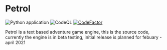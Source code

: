 
# Petrol

![Python application](https://github.com/Petrol-Game/Petrol/workflows/Python%20application/badge.svg)
![CodeQL](https://github.com/AUnicornWithNoLife/Petrol/workflows/CodeQL/badge.svg)
[![CodeFactor](https://www.codefactor.io/repository/github/aunicornwithnolife/petrol/badge)](https://www.codefactor.io/repository/github/aunicornwithnolife/petrol)

Petrol is a text based adventure game engine, this is the source code, currently the engine is in beta testing, initial release is planned for febuary - april 2021
